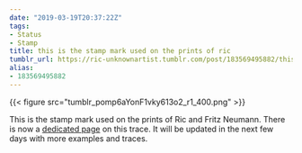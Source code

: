 ```yaml
---
date: "2019-03-19T20:37:22Z"
tags:
- Status
- Stamp
title: this is the stamp mark used on the prints of ric
tumblr_url: https://ric-unknownartist.tumblr.com/post/183569495882/this-is-the-stamp-mark-used-on-the-prints-of-ric
alias:
- 183569495882
---
```

{{< figure src="tumblr_pomp6aYonF1vky613o2_r1_400.png" >}}

This is the stamp mark used on the prints of Ric and Fritz Neumann. There is now a [dedicated page](/hints/fritz-neumann) on this trace. It will be updated in the next few days with more examples and traces.
